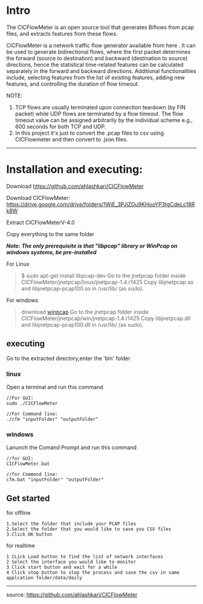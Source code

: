 # Intro
The CICFlowMeter is an open source tool that generates Biflows from pcap files, and extracts features from these flows.

CICFlowMeter is a network traffic flow generator available from here . It can be used to generate bidirectional flows, where the first packet determines the forward (source to destination) and backward (destination to source) directions, hence the statistical time-related features can be calculated separately in the forward and backward directions. Additional functionalities include, selecting features from the list of existing features, adding new features, and controlling the duration of flow timeout.

NOTE: 
1. TCP flows are usually terminated upon connection teardown (by FIN packet) while UDP flows are terminated by a flow timeout. The flow timeout value can be assigned arbitrarily by the individual scheme e.g., 600 seconds for both TCP and UDP.
2. In this project it's just to convert the .pcap files to csv using CICFlowmeter and then convert to .json files.

----------------------------------------

# Installation and executing:

Download https://github.com/ahlashkari/CICFlowMeter

Download CICFlowMeter: https://drive.google.com/drive/folders/1WiE_3PJjZOu9KHooYP3tgCdeLc18Rk8W

Extract CICFlowMeterV-4.0

Copy everything to the same folder

___Note: The only prerequisite is that "libpcap" library or WinPcap on windows systems, be pre-installed___


For Linux

> $ sudo apt-get install libpcap-dev
> Go to the jnetpcap folder inside CICFlowMeter/jnetpcap/linux/jnetpcap-1.4.r1425
> Copy libjnetpcap.so and libjnetpcap-pcap100.so in /usr/lib/ (as sudo).

For windows
> download [winpcap](<https://www.winpcap.org/install/default.htm>)
> Go to the jnetpcap folder inside CICFlowMeter/jnetpcap/win/jnetpcap-1.4.r1425
> Copy libjnetpcap.dll and libjnetpcap-pcap100.dll in /usr/lib/ (as sudo).

## executing
Go to the extracted directory,enter the 'bin' folder

### linux
Open a terminal and run this command
```
//For GUI:
sudo ./CICFlowMeter

//For Command line:
./cfm "inputFolder" "outputFolder"
```
### windows
Lanunch the Comand Prompt and run this command
```
//for GUI:
CICFlowMeter.bat

//for Commond line:
cfm.bat "inputFolder" "outputFolder"
```

## Get started
for offline
```
1.Select the folder that include your PCAP files
2.Select the folder that you would like to save you CSV files
3.Click OK button
```

for realtime
```
1 CLick Load button to find the list of network interfaces
2 Select the interface you would like to monitor
3 Click start button and wait for a while
4 Click stop button to stop the process and save the csv in same applcation folder/data/daily
```

--------------------------------------------------------------

source: https://github.com/ahlashkari/CICFlowMeter
